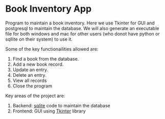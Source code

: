 <h1>Book Inventory App</h1>

Program to maintain a book inventory. Here we use Tkinter for GUI and postgresql to maintain the database. We will also generate an executable file for both windows and mac for other users (who donot have python or sqllite on their system) to use it.

Some of the key functionailities allowed are:
1. Find a book from the database.
2. Add a new book record.
3. Update an entry.
4. Delete an entry.
5. View all records
6. Close the program

Key areas of the project are:
1. Backend: [sqlite](https://www.sqlite.org/index.html) code to maintain the database
2. Frontend: GUI using [Tkinter](https://docs.python.org/3/library/tk.html) library

